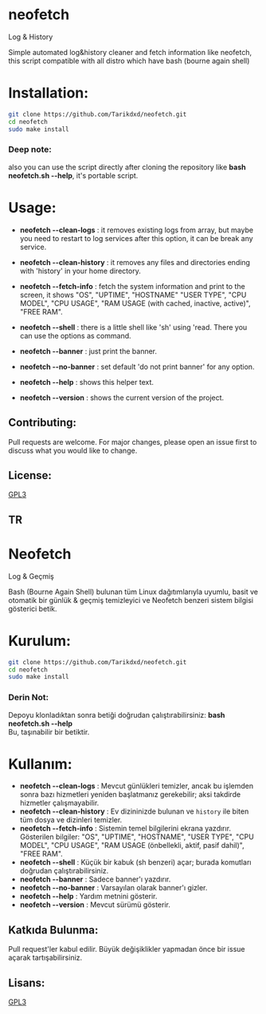 # neofetch
Log &amp; History

Simple automated log&history cleaner and fetch information like neofetch, this script compatible with all distro which have bash (bourne again shell)
# Installation:
```bash
git clone https://github.com/Tarikdxd/neofetch.git
cd neofetch
sudo make install
```
### Deep note:
also you can use the script directly after cloning the repository like **bash neofetch.sh --help**, it's portable script.

# Usage:

- **neofetch --clean-logs** : it removes existing logs from array, but maybe you need to restart to log services after this option, it can be break any service.

- **neofetch --clean-history** : it removes any files and directories ending with 'history' in your home directory.

- **neofetch --fetch-info** : fetch the system information and print to the screen, it shows "OS", "UPTIME", "HOSTNAME" "USER TYPE", "CPU MODEL", "CPU USAGE", "RAM USAGE (with cached, inactive, active)", "FREE RAM".

- **neofetch --shell** : there is a little shell like 'sh' using 'read. There you can use the options as command.

- **neofetch --banner** : just print the banner.

- **neofetch --no-banner** : set default 'do not print banner' for any option.

- **neofetch --help** : shows this helper text.

- **neofetch --version** : shows the current version of the project.

## Contributing:
Pull requests are welcome. For major changes, please open an issue first to discuss what you would like to change.

## License:
[GPL3](https://choosealicense.com/licenses/gpl-3.0/)

## TR

# Neofetch  
Log & Geçmiş  

Bash (Bourne Again Shell) bulunan tüm Linux dağıtımlarıyla uyumlu, basit ve otomatik bir günlük & geçmiş temizleyici ve Neofetch benzeri sistem bilgisi gösterici betik.

# Kurulum:
```bash
git clone https://github.com/Tarikdxd/neofetch.git
cd neofetch
sudo make install
```

### Derin Not:
Depoyu klonladıktan sonra betiği doğrudan çalıştırabilirsiniz: **bash neofetch.sh --help**  
Bu, taşınabilir bir betiktir.

# Kullanım:

- **neofetch --clean-logs** : Mevcut günlükleri temizler, ancak bu işlemden sonra bazı hizmetleri yeniden başlatmanız gerekebilir; aksi takdirde hizmetler çalışmayabilir.
- **neofetch --clean-history** : Ev dizininizde bulunan ve `history` ile biten tüm dosya ve dizinleri temizler.
- **neofetch --fetch-info** : Sistemin temel bilgilerini ekrana yazdırır. Gösterilen bilgiler: "OS", "UPTIME", "HOSTNAME", "USER TYPE", "CPU MODEL", "CPU USAGE", "RAM USAGE (önbellekli, aktif, pasif dahil)", "FREE RAM".
- **neofetch --shell** : Küçük bir kabuk (sh benzeri) açar; burada komutları doğrudan çalıştırabilirsiniz.
- **neofetch --banner** : Sadece banner'ı yazdırır.
- **neofetch --no-banner** : Varsayılan olarak banner'ı gizler.
- **neofetch --help** : Yardım metnini gösterir.
- **neofetch --version** : Mevcut sürümü gösterir.

## Katkıda Bulunma:
Pull request'ler kabul edilir. Büyük değişiklikler yapmadan önce bir issue açarak tartışabilirsiniz.

## Lisans:
[GPL3](https://choosealicense.com/licenses/gpl-3.0/)

